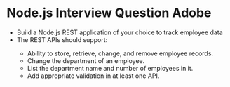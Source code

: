 <h1>Node.js Interview Question Adobe</h1>
<ul>
    <li>Build a Node.js REST application of your choice to track employee data</li>
    <li>The REST APIs should support:</li>
    <ul>
        <li>Ability to store, retrieve, change, and remove employee records.</li>
        <li>Change the department of an employee.</li>
        <li>List the department name and number of employees in it.</li>
        <li>Add appropriate validation in at least one API.</li>
    </ul>
</ul>
